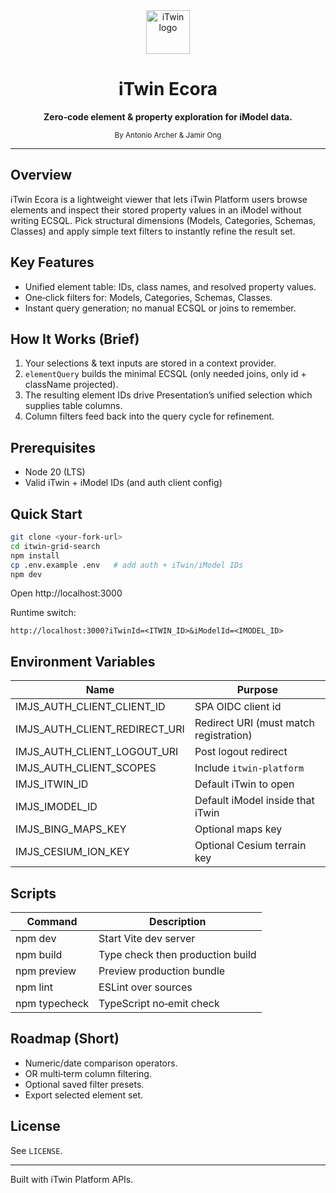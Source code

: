 <div align="center">
	<picture>
		<source media='(prefers-color-scheme: dark)' srcset='https://itwin.github.io/iTwinUI/logo-dark.svg' />
		<img src='https://itwin.github.io/iTwinUI/logo.svg' alt='iTwin logo' height='70' />
	</picture>
	<h1>iTwin Ecora</h1>
	<p><strong>Zero‑code element & property exploration for iModel data.</strong></p>
	<sub>By Antonio Archer & Jamir Ong</sub>
</div>

---

## Overview

iTwin Ecora is a lightweight viewer that lets iTwin Platform users browse elements and inspect their stored property values in an iModel without writing ECSQL. Pick structural dimensions (Models, Categories, Schemas, Classes) and apply simple text filters to instantly refine the result set.

## Key Features

- Unified element table: IDs, class names, and resolved property values.
- One‑click filters for: Models, Categories, Schemas, Classes.
- Instant query generation; no manual ECSQL or joins to remember.

## How It Works (Brief)

1. Your selections & text inputs are stored in a context provider.
2. `elementQuery` builds the minimal ECSQL (only needed joins, only id + className projected).
3. The resulting element IDs drive Presentation’s unified selection which supplies table columns.
4. Column filters feed back into the query cycle for refinement.

## Prerequisites

- Node 20 (LTS)
- Valid iTwin + iModel IDs (and auth client config) 

## Quick Start

```sh
git clone <your-fork-url>
cd itwin-grid-search
npm install
cp .env.example .env   # add auth + iTwin/iModel IDs
npm dev
```
Open http://localhost:3000

Runtime switch:
```
http://localhost:3000?iTwinId=<ITWIN_ID>&iModelId=<IMODEL_ID>
```

## Environment Variables

| Name | Purpose |
| ---- | ------- |
| IMJS_AUTH_CLIENT_CLIENT_ID | SPA OIDC client id |
| IMJS_AUTH_CLIENT_REDIRECT_URI | Redirect URI (must match registration) |
| IMJS_AUTH_CLIENT_LOGOUT_URI | Post logout redirect |
| IMJS_AUTH_CLIENT_SCOPES | Include `itwin-platform` |
| IMJS_ITWIN_ID | Default iTwin to open |
| IMJS_IMODEL_ID | Default iModel inside that iTwin |
| IMJS_BING_MAPS_KEY | Optional maps key |
| IMJS_CESIUM_ION_KEY | Optional Cesium terrain key |

## Scripts

| Command | Description |
| ------- | ----------- |
| npm dev | Start Vite dev server |
| npm build | Type check then production build |
| npm preview | Preview production bundle |
| npm lint | ESLint over sources |
| npm typecheck | TypeScript no‑emit check |

## Roadmap (Short)

- Numeric/date comparison operators.
- OR multi‑term column filtering.
- Optional saved filter presets.
- Export selected element set.

## License

See `LICENSE`.

---

Built with iTwin Platform APIs.
